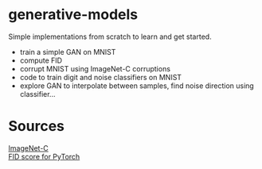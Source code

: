 # generative-models
Simple implementations from scratch to learn and get started.

- train a simple GAN on MNIST
- compute FID
- corrupt MNIST using ImageNet-C corruptions
- code to train digit and noise classifiers on MNIST
- explore GAN to interpolate between samples, find noise direction using classifier...

# Sources
[ImageNet-C](https://github.com/hendrycks/robustness)  
[FID score for PyTorch](https://github.com/mseitzer/pytorch-fid)